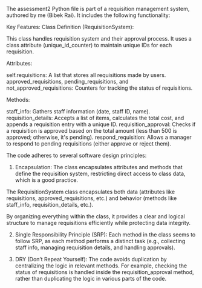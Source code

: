 The assessment2 Python file is  part of a requisition management system, authored by me (Bibek Rai). It includes the following functionality:

Key Features:
Class Definition (RequisitionSystem):

This class handles requisition system and their approval process.
It uses a class attribute (unique_id_counter) to maintain unique IDs for each requisition.

Attributes:

self.requisitions: A list that stores all requisitions made by users.
approved_requisitions, pending_requisitions, and not_approved_requisitions: Counters for tracking the status of requisitions.

Methods:

staff_info: Gathers staff information (date, staff ID, name).
requisition_details: Accepts a list of items, calculates the total cost, and appends a requisition entry with a unique ID.
requisition_approval: Checks if a requisition is approved based on the total amount (less than 500 is approved; otherwise, it's pending).
respond_requisition: Allows a manager to respond to pending requisitions (either approve or reject them).

The code adheres to several software design principles:

1. Encapsulation:
The class encapsulates attributes and methods that define the requisition system, restricting direct access to class data, which is a good practice.

The RequisitionSystem class encapsulates both data (attributes like requisitions, approved_requisitions, etc.) and behavior (methods like staff_info, requisition_details, etc.).

By organizing everything within the class, it provides a clear and logical structure to manage requisitions efficiently while protecting data integrity.


2. Single Responsibility Principle (SRP):
Each method in the class seems to follow SRP, as each method performs a distinct task (e.g., collecting staff info, managing requisition details, and handling approvals).

3. DRY (Don’t Repeat Yourself):
The code avoids duplication by centralizing the logic in relevant methods. For example, checking the status of requisitions is handled inside the requisition_approval method, rather than duplicating the logic in various parts of the code.

​